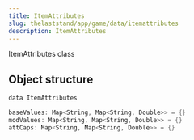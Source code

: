 ```yaml
---
title: ItemAttributes
slug: thelaststand/app/game/data/itemattributes
description: ItemAttributes
---
```


ItemAttributes class

## Object structure

```scala
data ItemAttributes

baseValues: Map<String, Map<String, Double>> = {}
modValues: Map<String, Map<String, Double>> = {}
attCaps: Map<String, Map<String, Double>> = {}

```
